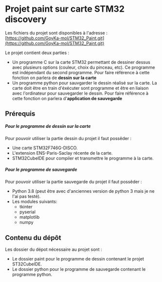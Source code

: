 # Projet paint sur carte STM32 discovery

Les fichiers du projet sont disponibles à l'adresse :
[https://github.com/GoyKa-mol/STM32_Paint.git](https://github.com/GoyKa-mol/STM32_Paint.git)


Le projet contient deux parties : 

+ Un programme C sur la carte STM32 permettant de dessiner dessus avec plusieurs options (couleur, choix du pinceau, etc). Ce programme est indépendant du second programme. Pour faire référence à cette fonction on parlera de **dessin sur la carte**
+ Un programme python pour sauvgarder le dessin réalisé sur la carte. La carte doit être en train d'éxécuter sont programme et être en liaison avec l'ordinateur pour sauvegarder le dessin. Pour faire référence à cette fonction on parlera d'**application de sauvegarde**

## Prérequis

##### Pour le programme de dessin sur la carte

Pour pouvoir utiliser la partie dessin du projet il faut possêder :

+ Une carte STM32F746G-DISCO.
+ L'extension ENS-Paris-Saclay récente de la carte.
+ STM32CubeIDE pour compiler et transmettre le programme à la carte.

##### Pour le programme de sauvegarde

Pour pouvoir utiliser la partie sauvegarde du projet il faut possêder :

+ Python 3.8 (peut être avec d'anciennes version de python 3 mais je ne l'ai pas testé).
+ Les modules suivants:
	* tkinter
	* pyserial
	* matplotlib
	* numpy

## Contenu du dépôt
Les dossier du dépot nécessaire au projet sont :

* Le dossier paint pour le programme de dessin contenant le projet ST32CubeIDE.
* Le dossier python pour le programme de sauvegarde contenant le programme python.